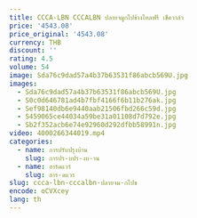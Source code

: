 ```yaml
---
title: CCCA-LBN CCCALBN ปลายจมูกไปข้างไหลฟรี เช็ควาล์ว
price: '4543.08'
price_original: '4543.08'
currency: THB
discount: ''
rating: 4.5
volume: 54
image: Sda76c9dad57a4b37b63531f86abcb569U.jpg
images:
  - Sda76c9dad57a4b37b63531f86abcb569U.jpg
  - S0c0d646781ad4b7fbf4166f6b11b276ak.jpg
  - Sef98140db6e9440aab21506fbd266c59d.jpg
  - S459065ce44034a59be31a01108d7d792e.jpg
  - Sb2f352acb6e74e92960d292dfbb58991n.jpg
video: 4000266344019.mp4
categories:
  - name: การปรับปรุงบ้าน
    slug: การปร-บปร-งบ-าน
  - name: ฮาร์ดแวร์
    slug: ฮาร-ดแวร
slug: ccca-lbn-cccalbn-ปลายจม-กไปข
encode: oCVXcey
lang: th
---
```

  